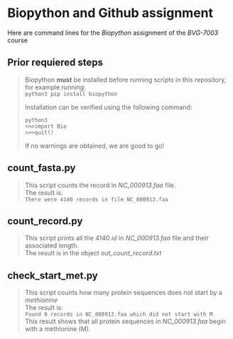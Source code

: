 # **Biopython and Github assignment**
Here are command lines for the *Biopython* assignment of the  *BVG-7003* course  

## Prior requiered steps   
>Biopython **must** be installed before running scripts in this repository, for example running:  
> `python3 pip install biopython` 
>  
> Installation can be verified using the following command:  
> ``` 
> python3  
> >>>import Bio  
> >>>quit()
> ```  
> If no warnings are obtained, we are good to go!  

## count_fasta.py  
>This script counts the record in *NC_000913.faa* file.  
>The result is:  
>`There were 4140 records in file NC_000913.faa`

## count_record.py  
>This script prints all the 4140 *id* in *NC_000913.faa* file and their associated length.  
>The result is in the object *out_count_record.txt*

## check_start_met.py
>This script counts how many protein sequences does not start by a *methionine*  
>The result is:  
>`Found 0 records in NC_000913.faa which did not start with M`  
>This result shows that all protein sequences in *NC_000913.faa* begin with a methionine (M).  



